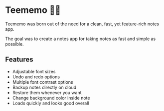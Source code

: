 # Teememo 📝🦉
Teememo was born out of the need for a clean, fast, yet feature-rich notes app. 

The goal was to create a notes app for taking notes as fast and simple as possible.

## Features
- Adjustable font sizes
- Undo and redo options
- Multiple font contrast options
- Backup notes directly on cloud
- Restore them whenever you want
- Change background color inside note
- Loads quickly and looks good overall
